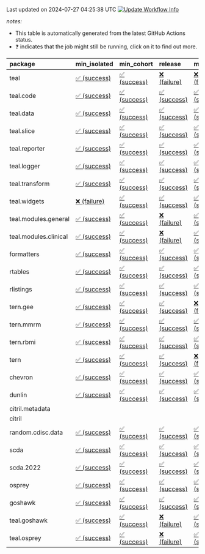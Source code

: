 Last updated on 2024-07-27 04:25:38 UTC [![Update Workflow
Info](https://github.com/averissimo/verdepcheck-status/actions/workflows/update.yaml/badge.svg)](https://github.com/averissimo/verdepcheck-status/actions/workflows/update.yaml)

*notes:*

-   This table is automatically generated from the latest GitHub Actions
    status.
-   ❓ indicates that the job might still be running, click on it to
    find out more.

<table>
<colgroup>
<col style="width: 4%" />
<col style="width: 23%" />
<col style="width: 23%" />
<col style="width: 23%" />
<col style="width: 23%" />
</colgroup>
<thead>
<tr class="header">
<th style="text-align: left;">package</th>
<th style="text-align: left;">min_isolated</th>
<th style="text-align: left;">min_cohort</th>
<th style="text-align: left;">release</th>
<th style="text-align: left;">max</th>
</tr>
</thead>
<tbody>
<tr class="odd">
<td style="text-align: left;">teal</td>
<td
style="text-align: left;"><a href="https://github.com/insightsengineering/teal/actions/runs/10025390682/job/27708506477">✅
(success)</a></td>
<td
style="text-align: left;"><a href="https://github.com/insightsengineering/teal/actions/runs/10025390682/job/27708506265">✅
(success)</a></td>
<td
style="text-align: left;"><a href="https://github.com/insightsengineering/teal/actions/runs/10025390682/job/27708506561">❌
(failure)</a></td>
<td
style="text-align: left;"><a href="https://github.com/insightsengineering/teal/actions/runs/10025390682/job/27708506361">❌
(failure)</a></td>
</tr>
<tr class="even">
<td style="text-align: left;">teal.code</td>
<td
style="text-align: left;"><a href="https://github.com/insightsengineering/teal.code/actions/runs/10025391256/job/27708507454">✅
(success)</a></td>
<td
style="text-align: left;"><a href="https://github.com/insightsengineering/teal.code/actions/runs/10025391256/job/27708507541">✅
(success)</a></td>
<td
style="text-align: left;"><a href="https://github.com/insightsengineering/teal.code/actions/runs/10025391256/job/27708507360">✅
(success)</a></td>
<td
style="text-align: left;"><a href="https://github.com/insightsengineering/teal.code/actions/runs/10025391256/job/27708507623">✅
(success)</a></td>
</tr>
<tr class="odd">
<td style="text-align: left;">teal.data</td>
<td
style="text-align: left;"><a href="https://github.com/insightsengineering/teal.data/actions/runs/10025393579/job/27708512287">✅
(success)</a></td>
<td
style="text-align: left;"><a href="https://github.com/insightsengineering/teal.data/actions/runs/10025393579/job/27708512142">✅
(success)</a></td>
<td
style="text-align: left;"><a href="https://github.com/insightsengineering/teal.data/actions/runs/10025393579/job/27708512372">✅
(success)</a></td>
<td
style="text-align: left;"><a href="https://github.com/insightsengineering/teal.data/actions/runs/10025393579/job/27708512212">✅
(success)</a></td>
</tr>
<tr class="even">
<td style="text-align: left;">teal.slice</td>
<td
style="text-align: left;"><a href="https://github.com/insightsengineering/teal.slice/actions/runs/10025399246/job/27708523525">✅
(success)</a></td>
<td
style="text-align: left;"><a href="https://github.com/insightsengineering/teal.slice/actions/runs/10025399246/job/27708523345">✅
(success)</a></td>
<td
style="text-align: left;"><a href="https://github.com/insightsengineering/teal.slice/actions/runs/10025399246/job/27708523629">✅
(success)</a></td>
<td
style="text-align: left;"><a href="https://github.com/insightsengineering/teal.slice/actions/runs/10025399246/job/27708523448">✅
(success)</a></td>
</tr>
<tr class="odd">
<td style="text-align: left;">teal.reporter</td>
<td
style="text-align: left;"><a href="https://github.com/insightsengineering/teal.reporter/actions/runs/10025395317/job/27708516021">✅
(success)</a></td>
<td
style="text-align: left;"><a href="https://github.com/insightsengineering/teal.reporter/actions/runs/10025395317/job/27708515866">✅
(success)</a></td>
<td
style="text-align: left;"><a href="https://github.com/insightsengineering/teal.reporter/actions/runs/10025395317/job/27708516103">✅
(success)</a></td>
<td
style="text-align: left;"><a href="https://github.com/insightsengineering/teal.reporter/actions/runs/10025395317/job/27708515946">✅
(success)</a></td>
</tr>
<tr class="even">
<td style="text-align: left;">teal.logger</td>
<td
style="text-align: left;"><a href="https://github.com/insightsengineering/teal.logger/actions/runs/10025391004/job/27708507047">✅
(success)</a></td>
<td
style="text-align: left;"><a href="https://github.com/insightsengineering/teal.logger/actions/runs/10025391004/job/27708506856">✅
(success)</a></td>
<td
style="text-align: left;"><a href="https://github.com/insightsengineering/teal.logger/actions/runs/10025391004/job/27708507155">✅
(success)</a></td>
<td
style="text-align: left;"><a href="https://github.com/insightsengineering/teal.logger/actions/runs/10025391004/job/27708506957">✅
(success)</a></td>
</tr>
<tr class="odd">
<td style="text-align: left;">teal.transform</td>
<td
style="text-align: left;"><a href="https://github.com/insightsengineering/teal.transform/actions/runs/10025396069/job/27708517148">✅
(success)</a></td>
<td
style="text-align: left;"><a href="https://github.com/insightsengineering/teal.transform/actions/runs/10025396069/job/27708516996">✅
(success)</a></td>
<td
style="text-align: left;"><a href="https://github.com/insightsengineering/teal.transform/actions/runs/10025396069/job/27708517234">✅
(success)</a></td>
<td
style="text-align: left;"><a href="https://github.com/insightsengineering/teal.transform/actions/runs/10025396069/job/27708517086">✅
(success)</a></td>
</tr>
<tr class="even">
<td style="text-align: left;">teal.widgets</td>
<td
style="text-align: left;"><a href="https://github.com/insightsengineering/teal.widgets/actions/runs/10025408511/job/27708542710">❌
(failure)</a></td>
<td
style="text-align: left;"><a href="https://github.com/insightsengineering/teal.widgets/actions/runs/10025408511/job/27708542587">✅
(success)</a></td>
<td
style="text-align: left;"><a href="https://github.com/insightsengineering/teal.widgets/actions/runs/10025408511/job/27708542759">✅
(success)</a></td>
<td
style="text-align: left;"><a href="https://github.com/insightsengineering/teal.widgets/actions/runs/10025408511/job/27708542645">✅
(success)</a></td>
</tr>
<tr class="odd">
<td style="text-align: left;">teal.modules.general</td>
<td
style="text-align: left;"><a href="https://github.com/insightsengineering/teal.modules.general/actions/runs/10025390756/job/27708506522">✅
(success)</a></td>
<td
style="text-align: left;"><a href="https://github.com/insightsengineering/teal.modules.general/actions/runs/10025390756/job/27708506452">✅
(success)</a></td>
<td
style="text-align: left;"><a href="https://github.com/insightsengineering/teal.modules.general/actions/runs/10025390756/job/27708506601">❌
(failure)</a></td>
<td
style="text-align: left;"><a href="https://github.com/insightsengineering/teal.modules.general/actions/runs/10025390756/job/27708506346">✅
(success)</a></td>
</tr>
<tr class="even">
<td style="text-align: left;">teal.modules.clinical</td>
<td
style="text-align: left;"><a href="https://github.com/insightsengineering/teal.modules.clinical/actions/runs/10025403871/job/27708533414">✅
(success)</a></td>
<td
style="text-align: left;"><a href="https://github.com/insightsengineering/teal.modules.clinical/actions/runs/10025403871/job/27708533216">✅
(success)</a></td>
<td
style="text-align: left;"><a href="https://github.com/insightsengineering/teal.modules.clinical/actions/runs/10025403871/job/27708533520">❌
(failure)</a></td>
<td
style="text-align: left;"><a href="https://github.com/insightsengineering/teal.modules.clinical/actions/runs/10025403871/job/27708533302">✅
(success)</a></td>
</tr>
<tr class="odd">
<td style="text-align: left;">formatters</td>
<td
style="text-align: left;"><a href="https://github.com/insightsengineering/formatters/actions/runs/10025400684/job/27708526763">✅
(success)</a></td>
<td
style="text-align: left;"><a href="https://github.com/insightsengineering/formatters/actions/runs/10025400684/job/27708526835">✅
(success)</a></td>
<td
style="text-align: left;"><a href="https://github.com/insightsengineering/formatters/actions/runs/10025400684/job/27708526912">✅
(success)</a></td>
<td
style="text-align: left;"><a href="https://github.com/insightsengineering/formatters/actions/runs/10025400684/job/27708526695">✅
(success)</a></td>
</tr>
<tr class="even">
<td style="text-align: left;">rtables</td>
<td
style="text-align: left;"><a href="https://github.com/insightsengineering/rtables/actions/runs/10025390667/job/27708506392">✅
(success)</a></td>
<td
style="text-align: left;"><a href="https://github.com/insightsengineering/rtables/actions/runs/10025390667/job/27708506312">✅
(success)</a></td>
<td
style="text-align: left;"><a href="https://github.com/insightsengineering/rtables/actions/runs/10025390667/job/27708506468">✅
(success)</a></td>
<td
style="text-align: left;"><a href="https://github.com/insightsengineering/rtables/actions/runs/10025390667/job/27708506251">✅
(success)</a></td>
</tr>
<tr class="odd">
<td style="text-align: left;">rlistings</td>
<td
style="text-align: left;"><a href="https://github.com/insightsengineering/rlistings/actions/runs/10025393953/job/27708512736">✅
(success)</a></td>
<td
style="text-align: left;"><a href="https://github.com/insightsengineering/rlistings/actions/runs/10025393953/job/27708512933">✅
(success)</a></td>
<td
style="text-align: left;"><a href="https://github.com/insightsengineering/rlistings/actions/runs/10025393953/job/27708512862">✅
(success)</a></td>
<td
style="text-align: left;"><a href="https://github.com/insightsengineering/rlistings/actions/runs/10025393953/job/27708512803">✅
(success)</a></td>
</tr>
<tr class="even">
<td style="text-align: left;">tern.gee</td>
<td
style="text-align: left;"><a href="https://github.com/insightsengineering/tern.gee/actions/runs/10025401524/job/27708528296">✅
(success)</a></td>
<td
style="text-align: left;"><a href="https://github.com/insightsengineering/tern.gee/actions/runs/10025401524/job/27708528084">✅
(success)</a></td>
<td
style="text-align: left;"><a href="https://github.com/insightsengineering/tern.gee/actions/runs/10025401524/job/27708528374">✅
(success)</a></td>
<td
style="text-align: left;"><a href="https://github.com/insightsengineering/tern.gee/actions/runs/10025401524/job/27708528172">❌
(failure)</a></td>
</tr>
<tr class="odd">
<td style="text-align: left;">tern.mmrm</td>
<td
style="text-align: left;"><a href="https://github.com/insightsengineering/tern.mmrm/actions/runs/10025407380/job/27708539949">✅
(success)</a></td>
<td
style="text-align: left;"><a href="https://github.com/insightsengineering/tern.mmrm/actions/runs/10025407380/job/27708539835">✅
(success)</a></td>
<td
style="text-align: left;"><a href="https://github.com/insightsengineering/tern.mmrm/actions/runs/10025407380/job/27708539991">✅
(success)</a></td>
<td
style="text-align: left;"><a href="https://github.com/insightsengineering/tern.mmrm/actions/runs/10025407380/job/27708539901">✅
(success)</a></td>
</tr>
<tr class="even">
<td style="text-align: left;">tern.rbmi</td>
<td
style="text-align: left;"><a href="https://github.com/insightsengineering/tern.rbmi/actions/runs/10025400707/job/27708526997">✅
(success)</a></td>
<td
style="text-align: left;"><a href="https://github.com/insightsengineering/tern.rbmi/actions/runs/10025400707/job/27708526903">✅
(success)</a></td>
<td
style="text-align: left;"><a href="https://github.com/insightsengineering/tern.rbmi/actions/runs/10025400707/job/27708527107">✅
(success)</a></td>
<td
style="text-align: left;"><a href="https://github.com/insightsengineering/tern.rbmi/actions/runs/10025400707/job/27708526815">✅
(success)</a></td>
</tr>
<tr class="odd">
<td style="text-align: left;">tern</td>
<td
style="text-align: left;"><a href="https://github.com/insightsengineering/tern/actions/runs/10025395300/job/27708516132">✅
(success)</a></td>
<td
style="text-align: left;"><a href="https://github.com/insightsengineering/tern/actions/runs/10025395300/job/27708515965">✅
(success)</a></td>
<td
style="text-align: left;"><a href="https://github.com/insightsengineering/tern/actions/runs/10025395300/job/27708516245">✅
(success)</a></td>
<td
style="text-align: left;"><a href="https://github.com/insightsengineering/tern/actions/runs/10025395300/job/27708516048">❌
(failure)</a></td>
</tr>
<tr class="even">
<td style="text-align: left;">chevron</td>
<td
style="text-align: left;"><a href="https://github.com/insightsengineering/chevron/actions/runs/10025408683/job/27708542910">✅
(success)</a></td>
<td
style="text-align: left;"><a href="https://github.com/insightsengineering/chevron/actions/runs/10025408683/job/27708542850">✅
(success)</a></td>
<td
style="text-align: left;"><a href="https://github.com/insightsengineering/chevron/actions/runs/10025408683/job/27708542798">✅
(success)</a></td>
<td
style="text-align: left;"><a href="https://github.com/insightsengineering/chevron/actions/runs/10025408683/job/27708542754">✅
(success)</a></td>
</tr>
<tr class="odd">
<td style="text-align: left;">dunlin</td>
<td
style="text-align: left;"><a href="https://github.com/insightsengineering/dunlin/actions/runs/10025393769/job/27708512516">✅
(success)</a></td>
<td
style="text-align: left;"><a href="https://github.com/insightsengineering/dunlin/actions/runs/10025393769/job/27708512695">✅
(success)</a></td>
<td
style="text-align: left;"><a href="https://github.com/insightsengineering/dunlin/actions/runs/10025393769/job/27708512425">✅
(success)</a></td>
<td
style="text-align: left;"><a href="https://github.com/insightsengineering/dunlin/actions/runs/10025393769/job/27708512597">✅
(success)</a></td>
</tr>
<tr class="even">
<td style="text-align: left;">citril.metadata</td>
<td style="text-align: left;"></td>
<td style="text-align: left;"></td>
<td style="text-align: left;"></td>
<td style="text-align: left;"></td>
</tr>
<tr class="odd">
<td style="text-align: left;">citril</td>
<td style="text-align: left;"></td>
<td style="text-align: left;"></td>
<td style="text-align: left;"></td>
<td style="text-align: left;"></td>
</tr>
<tr class="even">
<td style="text-align: left;">random.cdisc.data</td>
<td
style="text-align: left;"><a href="https://github.com/insightsengineering/random.cdisc.data/actions/runs/10025399521/job/27708524104">✅
(success)</a></td>
<td
style="text-align: left;"><a href="https://github.com/insightsengineering/random.cdisc.data/actions/runs/10025399521/job/27708523888">✅
(success)</a></td>
<td
style="text-align: left;"><a href="https://github.com/insightsengineering/random.cdisc.data/actions/runs/10025399521/job/27708524215">✅
(success)</a></td>
<td
style="text-align: left;"><a href="https://github.com/insightsengineering/random.cdisc.data/actions/runs/10025399521/job/27708523995">✅
(success)</a></td>
</tr>
<tr class="odd">
<td style="text-align: left;">scda</td>
<td
style="text-align: left;"><a href="https://github.com/insightsengineering/scda/actions/runs/9729144400/job/26850665206">✅
(success)</a></td>
<td
style="text-align: left;"><a href="https://github.com/insightsengineering/scda/actions/runs/9729144400/job/26850665433">✅
(success)</a></td>
<td
style="text-align: left;"><a href="https://github.com/insightsengineering/scda/actions/runs/9729144400/job/26850665352">✅
(success)</a></td>
<td
style="text-align: left;"><a href="https://github.com/insightsengineering/scda/actions/runs/9729144400/job/26850665278">✅
(success)</a></td>
</tr>
<tr class="even">
<td style="text-align: left;">scda.2022</td>
<td
style="text-align: left;"><a href="https://github.com/insightsengineering/scda.2022/actions/runs/10025398949/job/27708523034">✅
(success)</a></td>
<td
style="text-align: left;"><a href="https://github.com/insightsengineering/scda.2022/actions/runs/10025398949/job/27708522831">✅
(success)</a></td>
<td
style="text-align: left;"><a href="https://github.com/insightsengineering/scda.2022/actions/runs/10025398949/job/27708523159">✅
(success)</a></td>
<td
style="text-align: left;"><a href="https://github.com/insightsengineering/scda.2022/actions/runs/10025398949/job/27708522917">✅
(success)</a></td>
</tr>
<tr class="odd">
<td style="text-align: left;">osprey</td>
<td
style="text-align: left;"><a href="https://github.com/insightsengineering/osprey/actions/runs/10025406040/job/27708537503">✅
(success)</a></td>
<td
style="text-align: left;"><a href="https://github.com/insightsengineering/osprey/actions/runs/10025406040/job/27708537615">✅
(success)</a></td>
<td
style="text-align: left;"><a href="https://github.com/insightsengineering/osprey/actions/runs/10025406040/job/27708537665">✅
(success)</a></td>
<td
style="text-align: left;"><a href="https://github.com/insightsengineering/osprey/actions/runs/10025406040/job/27708537562">✅
(success)</a></td>
</tr>
<tr class="even">
<td style="text-align: left;">goshawk</td>
<td
style="text-align: left;"><a href="https://github.com/insightsengineering/goshawk/actions/runs/10025400698/job/27708526914">✅
(success)</a></td>
<td
style="text-align: left;"><a href="https://github.com/insightsengineering/goshawk/actions/runs/10025400698/job/27708526821">✅
(success)</a></td>
<td
style="text-align: left;"><a href="https://github.com/insightsengineering/goshawk/actions/runs/10025400698/job/27708526985">✅
(success)</a></td>
<td
style="text-align: left;"><a href="https://github.com/insightsengineering/goshawk/actions/runs/10025400698/job/27708526736">✅
(success)</a></td>
</tr>
<tr class="odd">
<td style="text-align: left;">teal.goshawk</td>
<td
style="text-align: left;"><a href="https://github.com/insightsengineering/teal.goshawk/actions/runs/10025399155/job/27708523165">✅
(success)</a></td>
<td
style="text-align: left;"><a href="https://github.com/insightsengineering/teal.goshawk/actions/runs/10025399155/job/27708523245">✅
(success)</a></td>
<td
style="text-align: left;"><a href="https://github.com/insightsengineering/teal.goshawk/actions/runs/10025399155/job/27708523447">❌
(failure)</a></td>
<td
style="text-align: left;"><a href="https://github.com/insightsengineering/teal.goshawk/actions/runs/10025399155/job/27708523336">✅
(success)</a></td>
</tr>
<tr class="even">
<td style="text-align: left;">teal.osprey</td>
<td
style="text-align: left;"><a href="https://github.com/insightsengineering/teal.osprey/actions/runs/10025404366/job/27708534028">✅
(success)</a></td>
<td
style="text-align: left;"><a href="https://github.com/insightsengineering/teal.osprey/actions/runs/10025404366/job/27708533835">✅
(success)</a></td>
<td
style="text-align: left;"><a href="https://github.com/insightsengineering/teal.osprey/actions/runs/10025404366/job/27708533955">❌
(failure)</a></td>
<td
style="text-align: left;"><a href="https://github.com/insightsengineering/teal.osprey/actions/runs/10025404366/job/27708533895">✅
(success)</a></td>
</tr>
</tbody>
</table>
